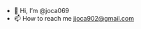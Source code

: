 - 👋 Hi, I’m @joca069
- 📫 How to reach me jjoca902@gmail.com

<!---
joca069/joca069 is a ✨ special ✨ repository because its `README.md` (this file) appears on your GitHub profile.
You can click the Preview link to take a look at your changes.
--->
